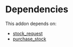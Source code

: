 # Dependencies

This addon depends on:

- [stock_request](https://github.com/bringout/oca-technical)
- [purchase_stock](https://github.com/bringout/oca-ocb-warehouse/tree/1135de9279731def9c756b5192f8860b5a0e7e59/odoo-bringout-oca-ocb-purchase_stock)
